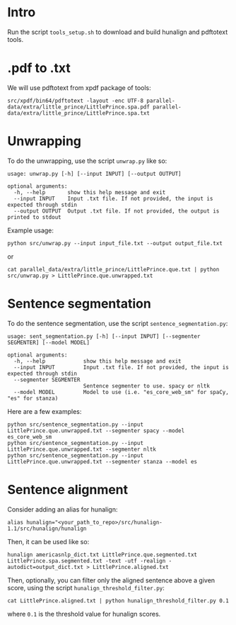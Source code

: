 
# Intro

Run the script `tools_setup.sh` to download and build hunalign and pdftotext tools.

# .pdf to .txt

We will use pdftotext from xpdf package of tools:

```
src/xpdf/bin64/pdftotext -layout -enc UTF-8 parallel-data/extra/little_prince/LittlePrince.spa.pdf parallel-data/extra/little_prince/LittlePrince.spa.txt
```

# Unwrapping 

To do the unwrapping, use the script `unwrap.py` like so:

```
usage: unwrap.py [-h] [--input INPUT] [--output OUTPUT]

optional arguments:
  -h, --help       show this help message and exit
  --input INPUT    Input .txt file. If not provided, the input is expected through stdin
  --output OUTPUT  Output .txt file. If not provided, the output is printed to stdout
```

Example usage: 

```
python src/unwrap.py --input input_file.txt --output output_file.txt
```

or 

```
cat parallel_data/extra/little_prince/LittlePrince.que.txt | python src/unwrap.py > LittlePrince.que.unwrapped.txt
```

# Sentence segmentation

To do the sentence segmentation, use the script `sentence_segmentation.py`:
```
usage: sent_segmentation.py [-h] [--input INPUT] [--segmenter SEGMENTER] [--model MODEL]

optional arguments:
  -h, --help            show this help message and exit
  --input INPUT         Input .txt file. If not provided, the input is expected through stdin
  --segmenter SEGMENTER
                        Sentence segmenter to use. spacy or nltk
  --model MODEL         Model to use (i.e. "es_core_web_sm" for spaCy, "es" for stanza)
```

Here are a few examples:
```
python src/sentence_segmentation.py --input LittlePrince.que.unwrapped.txt --segmenter spacy --model es_core_web_sm
python src/sentence_segmentation.py --input LittlePrince.que.unwrapped.txt --segmenter nltk
python src/sentence_segmentation.py --input LittlePrince.que.unwrapped.txt --segmenter stanza --model es
```

# Sentence alignment

Consider adding an alias for hunalign:
```
alias hunalign="<your_path_to_repo>/src/hunalign-1.1/src/hunalign/hunalign 
```

Then, it can be used like so:
```
hunalign americasnlp_dict.txt LittlePrince.que.segmented.txt LittlePrince.spa.segmented.txt -text -utf -realign -autodict=output_dict.txt > LittlePrince.aligned.txt
```

Then, optionally, you can filter only the aligned sentence above a given score, using the script `hunalign_threshold_filter.py`:
```
cat LittlePrince.aligned.txt | python hunalign_threshold_filter.py 0.1
```

where `0.1` is the threshold value for hunalign scores.

